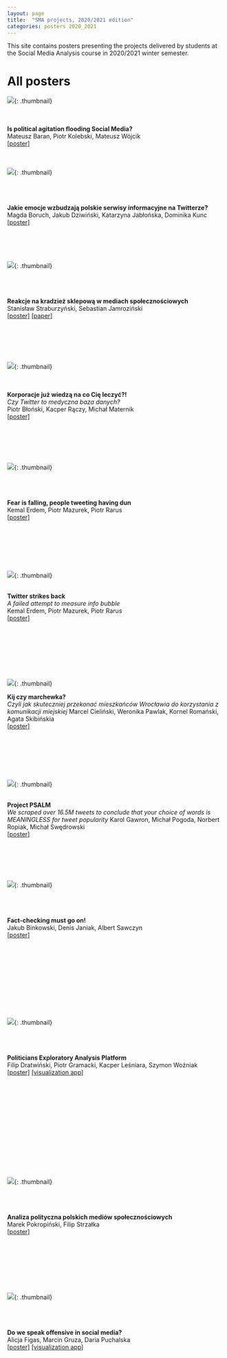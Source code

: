 ```yaml
---
layout: page
title:  "SMA projects, 2020/2021 edition"
categories: posters 2020_2021
---
```

<style>
  .thumbnail{
    width:200px;
    height:40%;
    float: left;
    border: 0px solid;
    border-color: #ccc;
    margin-right: 3%;
    margin-left: 5%;
    margin-bottom: 5%;
  }
    .thumbnail-oversized{
    width:30%;
    height:30%;
    float: left;
    border: 0px solid;
    border-color: #ccc;
    margin-right: 3%;
    margin-left: 5%;
    margin-bottom: 5%;
  }
  .description{
    margin-top: 20px;
    padding-top: 50px;
  }

</style>

This site contains posters presenting the projects delivered by students at the Social Media Analysis course in 2020/2021 winter semester.  

<!---
# Best poster award 

![](/posters/2020_2021/th/agitation.png){: .thumbnail}  
<p style=".description"><b>Is political agitation flooding Social Media?</b><br />
<i>How different from reality is what you think about controversies in social media?</i> <br />
Maciej Gruszczyński, Daniel Popek, Dawid Rusiecki, Marcin Wątroba <br />
<a href="/posters/2019_2020/pdf/controversial.pdf">[poster]</a>
<br />
<br />
<br />
<br /><br /><br /><br />
<br />
<br />
</p> 
-->

# All posters

![](/posters/2020_2021/th/agitation.png){: .thumbnail}  
<p style=".description"><br /><br /><b>Is political agitation flooding Social Media?</b><br />
Mateusz Baran, Piotr Kolebski, Mateusz Wójcik<br />
<a href="/posters/2020_2021/pdf/agitation.pdf">[poster]</a>
<br />
<br />
<br />
</p> 

![](/posters/2020_2021/th/emonews.png){: .thumbnail}  
<p style=".description"><br /><br /><br /><b>Jakie emocje wzbudzają polskie serwisy informacyjne na Twitterze?</b><br />
Magda Boruch, Jakub Dziwiński, Katarzyna Jabłońska, Dominika Kunc<br />
<a href="/posters/2020_2021/pdf/emonews.pdf">[poster]</a>
<br />
<br />
<br />
<br />
<br />
</p> 

![](/posters/2020_2021/th/shoplifting.png){: .thumbnail}  
<p style=".description"><br /><br /><br /><b>Reakcje na kradzież sklepową w mediach społecznościowych</b><br />
Stanisław Straburzyński, Sebastian Jamroziński<br />
<a href="/posters/2020_2021/pdf/shoplifting.pdf">[poster]</a>
<a href="/posters/2020_2021/pdf/shoplifting_art.pdf">[paper]</a>
<br />
<br />
<br />
<br />
<br />
<br />
</p> 

![](/posters/2020_2021/th/medical.png){: .thumbnail}  
<p style=".description"><br /><br /><b>Korporacje już wiedzą na co Cię leczyć?!</b><br /> 
<i>Czy Twitter to medyczna baza danych?</i><br />
Piotr Błoński, Kacper Rączy, Michał Maternik <br />
<a href="/posters/2020_2021/pdf/medical.pdf">[poster]</a>
<br />
<br />
<br />
<br />
<br />
<br />
</p> 

![](/posters/2020_2021/th/polemic.png){: .thumbnail}  
<p style=".description"><br /><br /><br /><b>Fear is falling, people tweeting having dun</b><br />
Kemal Erdem, Piotr Mazurek, Piotr Rarus<br />
<a href="/posters/2020_2021/pdf/polemic.pdf">[poster]</a>
<br />
<br />
<br />
<br />
<br />
<br />
<br />
</p> 

![](/posters/2020_2021/th/infobubbles.png){: .thumbnail}  
<p style=".description"><br /><b>Twitter strikes back</b><br />
<i>A failed attempt to measure info bubble</i><br />
Kemal Erdem, Piotr Mazurek, Piotr Rarus<br />
<a href="/posters/2020_2021/pdf/infobubbles.pdf">[poster]</a>
<br />
<br />
<br />
<br />
<br />
<br />
<br />
<br />
</p> 

![](/posters/2020_2021/th/mobility.png){: .thumbnail}  
<p style=".description"><b>Kij czy marchewka?</b><br />
<i>Czyli jak skuteczniej przekonać mieszkańców Wrocławia do korzystania z komunikacji miejskiej</i>
Marcel Cieliński, Weronika Pawlak, Kornel Romański, Agata Skibińskia<br />
<a href="/posters/2020_2021/pdf/mobility.pdf">[poster]</a>
<br />
<br />
<br />
<br />
<br />
<br /><br />
</p>

![](/posters/2020_2021/th/psalm.png){: .thumbnail}  
<p style=".description"><b><br />Project PSALM</b><br />
<i>We scraped over 16.5M tweets to conclude that your choice of words is MEANINGLESS for tweet popularity</i>
Karol Gawron, Michał Pogoda, Norbert Ropiak, Michał Swędrowski<br />
<a href="/posters/2020_2021/pdf/psalm.pdf">[poster]</a>
<br />
<br />
<br />
<br />
<br />
<br />
</p>

![](/posters/2020_2021/th/factchecking.png){: .thumbnail}  
<p style=".description"><b><br /><br /><br />Fact-checking must go on!</b><br />
Jakub Binkowski, Denis Janiak, Albert Sawczyn<br />
<a href="/posters/2020_2021/pdf/factchecking.pdf">[poster]</a>
<br />
<br />
<br />
<br />
<br />
<br />
<br />
<br />
<br />
<br />
<br />
</p>

![](/posters/2020_2021/th/peap.png){: .thumbnail}
<p style=".description"><b><br /><br /><br />Politicians Exploratory Analysis Platform</b><br />
Filip Dratwiński, Piotr Gramacki, Kacper Leśniara, Szymon Woźniak<br />
<a href="/posters/2020_2021/pdf/peap.pdf">[poster]</a>
<a href="https://politicians.embedd.ml/">[visualization app]</a>
<br />
<br />
<br />
<br />
<br /><br />
<br />
<br />
<br />
<br /><br />
<br />
<br />
<br />
</p>


![](/posters/2020_2021/th/rpolska.png){: .thumbnail}
<p style=".description"><b><br /><br /><br />Analiza polityczna polskich mediów społecznościowych</b><br />
Marek Pokropiński, Filip Strzałka<br />
<a href="/posters/2020_2021/pdf/rpolska.pdf">[poster]</a>
<br />
<br />
<br />
<br />
<br />
<br />
<br />
<br />
</p>


![](/posters/2020_2021/th/offensive.png){: .thumbnail}
<p style=".description"><b><br /><br /><br />Do we speak offensive in social media?</b><br />
Alicja Figas, Marcin Gruza, Daria Puchalska <br />
<a href="/posters/2020_2021/pdf/offensive.pdf">[poster]</a>
<a href="http://offensiveai.pl/">[visualization app]</a>
<br />
<br />
<br />
</p>
